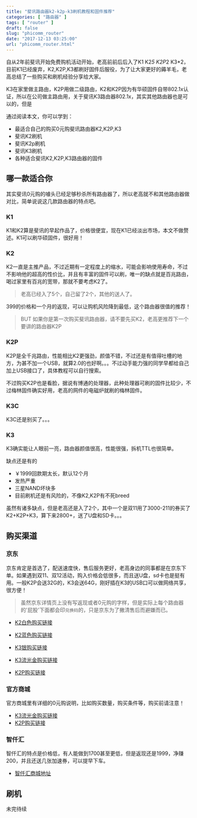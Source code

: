 ```yaml
---
title: "斐讯路由器k2-k2p-k3刷机教程和固件推荐"
categories: [ "路由器" ]
tags: [ "router" ]
draft: false
slug: "phicomm_router"
date: "2017-12-13 03:25:00"
url: "phicomm_router.html"
---
```


自从2年前斐讯开始免费购机活动开始，老高前前后后入了K1 K2*5 K2P*2 K3*2，目前K1已经废弃，K2,K2P,K3都刷好固件后服役，为了让大家更好的薅羊毛，老高总结了一些购买和刷机经验分享给大家。

K3在家里做主路由，K2P用做二级路由，K2和K2P因为有华硕固件自带802.1x认证，所以在公司做主路由用，关于斐讯K3路由器802.1x，其实其他路由器也是可以的，但是


通过阅读本文，你可以学到：

 - 最适合自己的购买0元购斐讯路由器K2,K2P,K3
 - 斐讯K2刷机
 - 斐讯K2p刷机
 - 斐讯K3刷机
 - 各种适合斐讯K2,K2P,K3路由器的固件

<!--more-->

## 哪一款适合你

其实斐讯0元购的噱头已经足够秒杀所有路由器了，所以老高就不和其他路由器做对比，简单说说这几款路由器的特点吧。

### K1

K1和K2算是斐讯的早起作品了，价格很便宜，现在K1已经淡出市场，本文不做赘述。K1可以刷华硕固件，很好用！

### K2

K2一直是主推产品，不过近期有一定程度上的缩水，可能会影响使用寿命，不过不影响他的超高的性价比，并且有丰富的固件可以刷，唯一的缺点就是百兆路由，喝过家里有百兆的宽带，那就不要考虑K2了。

> 老高已经入了5个，自己留了2个，其他的送人了。

399的价格和一个月的返现，可以让购机风险降到最低，这个路由器很值的推荐！

> BUT 如果你是第一次购买斐讯路由器，请不要先买K2，老高更推荐下一个要讲的路由器K2P

### K2P

K2P是全千兆路由，性能相比K2更强劲，颜值不错，不过还是有值得吐槽的地方，为甚不加一个USB，就算2.0的也好啊。。。不过动手能力强的同学早都给自己加上USB接口了，具体教程可以自行搜索。

不过购买K2P也是看脸，据说有博通的处理器，此种处理器可刷的固件比较少，不过梅林固件确实好用，老高的网件的电磁炉就刷的梅林固件。

### K3C

K3C还是别买了。。。

### K3

K3确实能让人眼前一亮，路由器颜值很高，性能很强，拆机TTL也很简单。

缺点还是有的

 - ￥1999回款期太长，默认12个月
 - 发热严重
 - 三星NAND坏块多
 - 目前刷机还是有风险的，不像K2,K2P有不死breed

虽然有诸多缺点，但是老高还是入了2个，其中一个是双11用了3000-211的券买了K2+K2P+K3，算下来2800+，送了U盘和SD卡。。。

## 购买渠道

### 京东

京东肯定是首选了，配送速度快，售后服务更好，老高身边的同事都是在京东下单。如果遇到双11、双12活动，购入价格会低很多，而且送U盘，sd卡也是挺有用。一般K2P会送32G的，K3会送64G，刚好插在K3的USB口可以做网络共享，很方便！

 > 虽然京东详情页上没有写返现或者0元购的字样，但是实际上每个路由器的'屁股'下面都会印`兑换码`的，只是京东为了撇清售后而避嫌而已。

 - [K2白色购买链接][1]

 - [K2蓝色购买链接][2]

 - [K3银购买链接][3]

 - [K3流光金购买链接][4]

 - [K2P购买链接][5]

### 官方商城

官方商城里有详细的0元购说明，比如购买数量，购买条件等，购买前请注意！

 - [K3流光金购买链接][6]
 - [K2P购买链接][7]


### 智仟汇

智仟汇的特点是价格低，有人能做到1700甚至更低，但是返现还是1999，净赚200，并且还送几张加速券，可以提早下车。

 - [智仟汇商城地址][8]


## 刷机

未完待续


  [1]: https://union-click.jd.com/jdc?d=Lah5LI
  [2]: https://union-click.jd.com/jdc?d=h0GJ1t
  [3]: https://union-click.jd.com/jdc?d=IPNcaP
  [4]: https://union-click.jd.com/jdc?d=lQyFx8
  [5]: https://union-click.jd.com/jdc?d=WrxwE4
  [6]: https://mall.phicomm.com/webmall.php?m=webmall&c=goods&a=details&goods_id=43
  [7]: https://mall.phicomm.com/webmall.php?m=webmall&c=goods&a=details&goods_id=24
  [8]: http://www.zhihuiup.com/toWebGoodsPage/classificationGoods?id=86